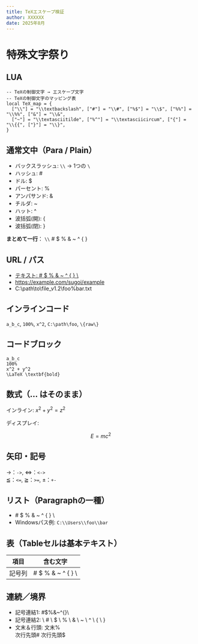 ```yaml
---
title: TeXエスケープ検証
author: XXXXXX
date: 2025年8月
---
```


# 特殊文字祭り 


## LUA

```
-- TeXの制御文字 → エスケープ文字
-- TeXの制御文字のマッピング表
local TeX_map = {
  ["\\"] = "\\textbackslash", ["#"] = "\\#", ["%$"] = "\\$", ["%%"] = "\\%%", ["&"] = "\\&",
  ["~"] = "\\textasciitilde", ["%^"] = "\\textasciicircum", ["{"] = "\\{{", ["}"] = "\\}",
}
```

## 通常文中（Para / Plain）

- バックスラッシュ: `\\` → 1つの `\` 
- ハッシュ: \#
- ドル: \$
- パーセント: \%
- アンパサンド: \&
- チルダ: \~
- ハット: \^
- 波括弧(開): \{
- 波括弧(閉): \}

**まとめて一行**： `\\` \# \$ \% \& \~ \^ \{ \}

## URL / パス
- [テキスト: \# \$ \% \& \~ \^ \{ \} \\](https://example.com/sugoi/example)
- https://example.com/sugoi/example
- C:\path\to\file_v1.2\foo%bar.txt

## インラインコード
`a_b_c`, `100%`, `x^2`, `C:\path\foo`, `\{raw\}`

## コードブロック
```text
a_b_c
100%
x^2 + y^2
\LaTeX \textbf{bold}
```

## 数式（$…$ はそのまま）

インライン: $x^2 + y^2 = z^2$

ディスプレイ:

$$
E = mc^2
$$

## 矢印・記号
→：`->`, ⇔：`<->`  
≦：`<=`, ≧：`>=`, ±：`+-`

## リスト（Paragraphの一種）
- \# \$ \% \& \~ \^ \{ \} \\
- Windowsパス例: `C:\\Users\\foo\\bar`

## 表（Tableセルは基本テキスト）
| 項目 | 含む文字 |
|---|---|
| 記号列 | \# \$ \% \& \~ \^ \{ \} \\ |

## 連続／境界
- 記号連結1: \#\$\%\&\~\^\{\}\\
- 記号連結2: \\ \# \\ \$ \\ \% \\ \& \\ \~ \\ \^ \\ \{ \\ \}
- 文末＆行頭: 文末\%  
次行先頭\#
次行先頭\$
